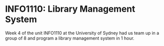 # INFO1110: Library Management System
Week 4 of the unit INFO1110 at the University of Sydney had us team up in a group of 8 and program a library management system in 1 hour. 
